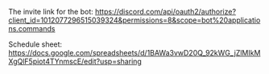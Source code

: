 The invite link for the bot: https://discord.com/api/oauth2/authorize?client_id=1012077296515039324&permissions=8&scope=bot%20applications.commands

Schedule sheet: https://docs.google.com/spreadsheets/d/1BAWa3vwD20Q_92kWG_jZlMIkMXgQlF5piot4TYnmscE/edit?usp=sharing
